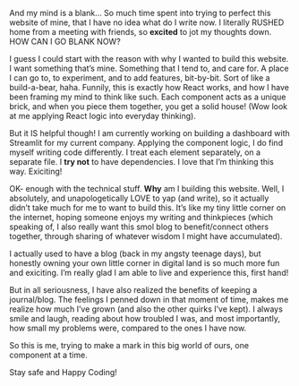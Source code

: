 
And my mind is a blank… So much time spent into trying to perfect this website of mine, that I have no idea what do I write now. I literally RUSHED home from a meeting with friends, so **excited** to jot my thoughts down. HOW CAN I GO BLANK NOW?


I guess I could start with the reason with why I wanted to build this website. I want something that’s mine. Something that I tend to, and care for. A place I can go to, to experiment, and to add features, bit-by-bit. Sort of like a build-a-bear, haha. Funnily, this is exactly how React works, and how I have been framing my mind to think like such. Each component acts as a unique brick, and when you piece them together, you get a solid house! (Wow look at me applying React logic into everyday thinking). 

But it IS helpful though! I am currently working on building a dashboard with Streamlit for my current company. Applying the component logic, I do find myself writing code differently. I treat each element separately, on a separate file. I **try not** to have dependencies. I love that I’m thinking this way. Exiciting! 

OK- enough with the technical stuff. **Why** am I building this website. Well, I absolutely, and unapologetically LOVE to yap (and write), so it actually didn’t take much for me to want to build this. It’s like my tiny little corner on the internet, hoping someone enjoys my writing and thinkpieces (which speaking of, I also really want this smol blog to benefit/connect others together, through sharing of whatever wisdom I might have accumulated).

I actually used to have a blog (back in my angsty teenage days), but honestly owning your own little corner in digital land is so much more fun and exiciting. I’m really glad I am able to live and experience this, first hand!

But in all seriousness, I have also realized the benefits of keeping a journal/blog. The feelings I penned down in that moment of time, makes me realize how much I’ve grown (and also the other quirks I’ve kept). I always smile and laugh, reading about how troubled I was, and most importantly, how small my problems were, compared to the ones I have now. 

So this is me, trying to make a mark in this big world of ours, one component at a time.

Stay safe and Happy Coding!